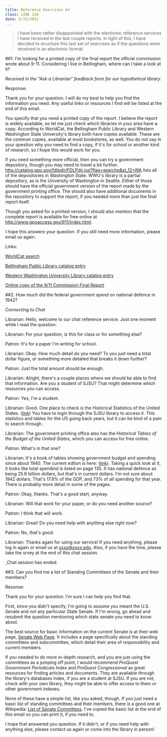 ```yaml
---
title: Reference Exercises #4
class: LIBE 210
date: 5/15/2012
...
```


>   I have been rather disappointed with the electronic reference services I have received in the last couple reports. In light of this, I have decided to structure this last set of exercises as if the questions were received in an electronic format.

##1. I'm looking for a printed copy of the final report the official commission wrote about 9-11. Considering I live in Bellingham, where can I take a look at it?

_Received in the "Ask a Librarian" feedback form for our hypothetical library._

Response:

Thank you for your question. I will do my best to help you find the information you need. Any useful links or resources I find will be listed at the end of this email.

You specify that you need a printed copy of the report. I believe the report is widely available, so let me just check which libraries in your area have a copy. According to WorldCat, the Bellingham Public Library and Western Washington State University's library both have copies available. These are the common copies, available at most bookstores, as well. You do not say in your question why you need to find a copy, if it's for school or another kind of research, so I hope this would work for you.

If you need something more official, then you can try a government depository, though you may need to travel a bit further. http://catalog.gpo.gov/fdlpdir/FDLPdir.jsp?flag=searchp&st_12=WA lists all of the depositories in Washington State. WWU's library is a partial depository, as is the University of Washington in Seattle. Either of those should have the official government version of the report made by the government printing office. The should also have additional documents in the repository to support the report, if you needed more than just the final report itself.

Though you asked for a printed version, I should also mention that the complete report is available for free online at http://www.gpoaccess.gov/911/index.html.

I hope this answers your question. If you still need more information, please email us again.

Links:

[WorldCat search](http://www.worldcat.org/search?q=9%2F11+commission+report)

[Bellingham Public Library catalog entry](http://216.57.213.200/ipac20/ipac.jsp?session=1337137RB845I.101248&profile=rcat&source=~!horizon&view=subscriptionsummary&uri=full=3100001~!774089~!2&ri=1&aspect=subtab23&menu=search&ipp=20&spp=20&staffonly=&term=9/11+commission+report&index=.TW&uindex=&aspect=subtab23&menu=search&ri=1)

[Western Washington University Library catalog entry](http://lis.wwu.edu/search/o60777751)

[Online copy of the 9/11 Commission Final Report](http://www.gpoaccess.gov/911/index.html)


##2. How much did the federal government spend on national defence in 1942?

_Connecting to Chat_

Librarian: Hello, welcome to our chat reference service. Just one moment while I read the question.

Librarian: For your question, is this for class or for something else?

Patron: It's for a paper I'm writing for school.

Librarian: Okay. How much detail do you need? To you just need a total dollar figure, or something more detailed that breaks it down further?

Patron: Just the total amount should be enough.

Librarian: Alright, there's a couple places where we should be able to find that information. Are you a student of SJSU? That might determine which resources you can access.

Patron: Yes, I'm a student.

Librarian: Good. One place to check is the Historical Statistics of the United States. ([link](http://library.calstate.edu/sanjose/databases/proxy/CAL19975)) You have to login through the SJSU library to access it. This statistics and tables for the US going back years, but it can be kind of a pain to search through.

Librarian: The government printing office also has the _Historical Tables of the Budget of the United States_, which you can access for free online.

Patron: What's in that one?

Librarian: It's a book of tables showing government budget and spending since about 1940. The current edtion is here: ([link](http://www.gpo.gov/fdsys/search/pagedetails.action?granuleId=&packageId=BUDGET-2012-TAB)). Taking a quick look at it, it looks like total spendind is listed on page 135. It has national defence as being 25.6 billion dollars, but that's in current dollars. I'm not sure about 1942 dollars. That's 17.8% of the GDP, and 73% of all spending for that year. There is probably more detail in some of the pages.

Patron: Okay, thanks. That's a good start, anyway.

Librarian: Will that work for your paper, or do you need another source?

Patron: I think that will work.

Librarian: Great! Do you need help with anything else right now?

Patron: No, that's good.

Librarian: Thanks again for using our service! If you need anything, please log in again or email us at xxxx@xxxx.edu. Also, if you have the time, please take the srvey at the end of this chat session.

_Chat session has ended.


##3. Can you find me a list of Standing Committees of the Senate and their members?

Resonse:

Thank you for your question. I'm sure I can help you find that.

First, since you didn't specify, I'm going to assume you meant the U.S. Senate and not any particular State Senate. If I'm wrong, go ahead and resubmit the question mentioning which state senate you need to know about.

The best source for basic information on the current Senate is at their web page, [Senate Web Page](www.senate.gov). It includes a page specifically about the standing committees and subcommittee, which detail their area of responsibility and current members.

If you needed to do more in-depth research, and you are just using the committees as a jumping off point, I would recommend _ProQuest Government Periodicals Index_ and _ProQuest Congressional_ as great resources for finding articles and documents. They are available through the library's databases index, if you are a student at SJSU. If you are not, check with your own library, they might be able to offer access to them or other government indexes.

None of these have a simple list, like you asked, though. If you just need a basic list of standing committees and their members, there is a good one at Wikipedia: [List of Senate Committess](http://en.wikipedia.org/wiki/List_of_United_States_Senate_committees). I've copied the basic list at the end of this email so you can print it, if you need to.

I hope that answered you question. If it didn't, or if you need help with anything else, please contact us again or come into the library in person!


